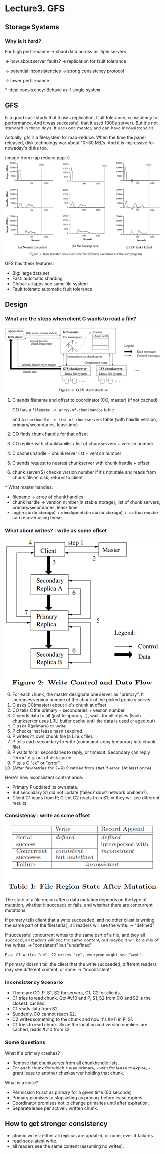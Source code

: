 # Lecture3. GFS

## Storage Systems

### Why is it hard?

For high performance -> shard data across multiple servers 

-> how about server faults? -> replication for fault tolerance 

-> potential inconsistencies -> strong consistency protocol 

-> lower performance

\* Ideal consistency: Behave as if single system 

## GFS

Is a good case study that it uses replication, fault tolerance, consistency for performance. And it was successful, that it used 1000s servers. But it's not standard in these days. It uses one master, and can have inconsistencies.

Actually, gfs is a filesystem for map-reduce. When the time the paper released, disk technology was about 10~30 MB/s. And it is impressive for nowaday's disks too. 

(image from map reduce paper)
![](./img/l3_1.PNG)


GFS has these features:

- Big: large data set
- Fast: automatic sharding
- Global: all apps see same file system
- Fault tolerant: automatic fault tolerance


## Design

### What are the steps when client C wants to read a file?

![](./img/l3_gfs_archi.PNG)

  1. C sends filename and offset to coordinator (CO, master) (if not cached)
   
     CO has a `filename -> array-of-chunkhandle` table 

     and a `chunkhandle -> list-of-chunkservers` table (with handle version, primary/secondaries, leasetime)

  2. CO finds chunk handle for that offset
  3. CO replies with chunkhandle + list of chunkservers + version number
  4. C caches handle + chunkserver list + version number
  5. C sends request to nearest chunkserver
     with chunk handle + offset
  6. chunk server(S) checks version number if it's not stale and reads from chunk file on disk, returns to client

\* What master handles:
- filename -> array of chunk handles
- chunk handle -> version number(in stable storage), list of chunk servers, primary/secondaries, lease time
- log(in stable storage) + checkpoints(in stable storage) <- so that master can recover using these.

### What about writes? : write as some offset

![](./img/l3_gfs_archi_write.PNG)

0. For each chunk, the master designate one server as "primary". It increases version number of the chunk of the picked primary server.
1. C asks CO(master) about file's chunk at offset
2. CO tells C the primary + secondaries + version number
3. C sends data to all (just temporary...), waits for all replies (Each chunkserver uses LRU buffer cache until the data is used or aged out)
4. C asks P(primary) to write.
5. P checks that lease hasn't expired.
6. P writes its own chunk file (a Linux file).
7. P tells each secondary to write (command: copy temporary into chunk file)
8. P waits for all secondaries to reply, or timeout. Secondary can reply "error" e.g. out of disk space.
9. P tells C "ok" or "error".
10. (After few retries for 3~9) C retries from start if error. (At least once)

Here's how inconsistent content arise:
- Primary P updated its own state.
- But secondary S1 did not update (failed? slow? network problem?).
- Client C1 reads from P; Client C2 reads from S1. => they will see different results

### Consistency : write as some offset

![](./img/l3_consistency.PNG)

The state of a file region after a data mutation depends on the type of mutation, whether it succeeds or fails, and whether there are concurrent mutations.

If primary tells client that a write succeeded, and no other client is writing the same part of the file(serial), all readers will see the write. -> "defined"

If successful concurrent writes to the same part of a file, and they all succeed, all readers will see the same content, but maybe it will be a mix of the writes. -> "consistent" but "undefined"

    E.g. C1 writes "ab", C2 writes "xy", everyone might see "axyb".

If primary doesn't tell the client that the write succeeded, different readers may see different content, or none. -> "inconsistent"

### Inconsistency Scenario

- There are CO, P, S1, S2 for servers, C1, C2 for clients.
- C1 tries to read chunk. Got #v10 and P, S1, S2 from CO and S2 is the closest. cached.
- C1 reads data from S2.
- Suddenly, CO cannot reach S2.
- C2 writes something to the chunk and now it's #v11 in P, S1.
- C1 tries to read chunk. Since the location and version numbers are cached, reads #v10 from S2.

### Some Questions

What if a primary crashes?
  - Remove that chunkserver from all chunkhandle lists.
  - For each chunk for which it was primary,
        - wait for lease to expire,
        - grant lease to another chunkserver holding that chunk.

What is a lease?
  - Permission to act as primary for a given time (60 seconds).
  - Primary promises to stop acting as primary before lease expires.
  - Coordinator promises not to change primaries until after expiration.
  - Separate lease per actively written chunk.


## How to get stronger consistency

- atomic writes: either all replicas are updated, or none, even if failures.
- read sees latest write.
- all readers see the same content (assuming no writes).











